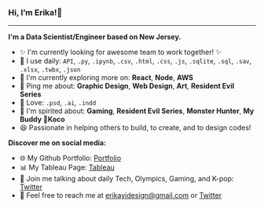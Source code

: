 ### Hi, I’m Erika!👋

***

**I'm a Data Scientist/Engineer based on New Jersey.**
	
- ✨ I'm currently looking for awesome team to work together! ✨
- 🎯 I use daily: `API`, `.py`, `.ipynb`, `.csv`, `.html`, `.css`, `.js`, `.sqlite`, `.sql`, `.sav`, `.xlsx`, `.twbx`, `.json`
- 🌱 I'm currently exploring more on: **React**, **Node**, **AWS**
- 💬 Ping me about: **Graphic Design**, **Web Design**, **Art**, **Resident Evil Series**
- 🎨 Love: `.psd`, `.ai`, `.indd`
- 💜 I'm spirited about: **Gaming**, **Resident Evil Series**, **Monster Hunter**, **My Buddy 🐶Koco**
- 😆 Passionate in helping others to build, to create, and to design codes! 

**Discover me on social media:**

<!-- - 💼 Connect me on [Linkedin](https://linkedin.com/in/erikayidesign "Linkedin") -->
- 🌐 My Github Portfolio: [Portfolio](https://erikayi.github.io "Portfolio")
- 📊 My Tableau Page: [Tableau](https://public.tableau.com/profile/erika.yi "Tableau")
- 🦜 Join me talking about daily Tech, Olympics, Gaming, and K-pop: [Twitter](https://twitter.com/erikayi_dev "Twitter")
- 📧 Feel free to reach me at <erikayidesign@gmail.com> or [Twitter](https://twitter.com/erikayi_dev "Twitter") 


<!---
erikayi/erikayi is a ✨ special ✨ repository because its `README.md` (this file) appears on your GitHub profile.
You can click the Preview link to take a look at your changes.
--->
